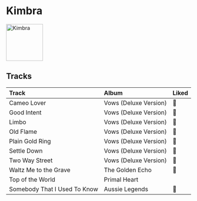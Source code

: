 
# Kimbra


<img src="https://i.scdn.co/image/ab6761610000e5ebd97dd2c03a15670433f6c079" alt="Kimbra" width="100" />

## Tracks

| Track                        | Album                 | Liked   |
|:-----------------------------|:----------------------|:--------|
| Cameo Lover                  | Vows (Deluxe Version) | 💚       |
| Good Intent                  | Vows (Deluxe Version) | 💚       |
| Limbo                        | Vows (Deluxe Version) | 💚       |
| Old Flame                    | Vows (Deluxe Version) | 💚       |
| Plain Gold Ring              | Vows (Deluxe Version) | 💚       |
| Settle Down                  | Vows (Deluxe Version) | 💚       |
| Two Way Street               | Vows (Deluxe Version) | 💚       |
| Waltz Me to the Grave        | The Golden Echo       | 💚       |
| Top of the World             | Primal Heart          |         |
| Somebody That I Used To Know | Aussie Legends        | 💚       |